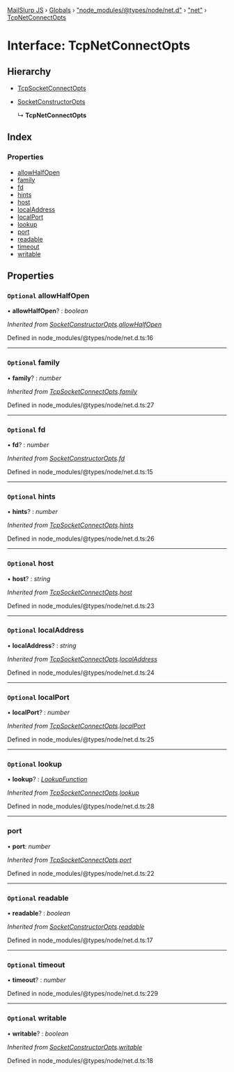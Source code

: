 [MailSlurp JS](../README.md) › [Globals](../globals.md) › ["node_modules/@types/node/net.d"](../modules/_node_modules__types_node_net_d_.md) › ["net"](../modules/_node_modules__types_node_net_d_._net_.md) › [TcpNetConnectOpts](_node_modules__types_node_net_d_._net_.tcpnetconnectopts.md)

# Interface: TcpNetConnectOpts

## Hierarchy

* [TcpSocketConnectOpts](_node_modules__types_node_net_d_._net_.tcpsocketconnectopts.md)

* [SocketConstructorOpts](_node_modules__types_node_net_d_._net_.socketconstructoropts.md)

  ↳ **TcpNetConnectOpts**

## Index

### Properties

* [allowHalfOpen](_node_modules__types_node_net_d_._net_.tcpnetconnectopts.md#optional-allowhalfopen)
* [family](_node_modules__types_node_net_d_._net_.tcpnetconnectopts.md#optional-family)
* [fd](_node_modules__types_node_net_d_._net_.tcpnetconnectopts.md#optional-fd)
* [hints](_node_modules__types_node_net_d_._net_.tcpnetconnectopts.md#optional-hints)
* [host](_node_modules__types_node_net_d_._net_.tcpnetconnectopts.md#optional-host)
* [localAddress](_node_modules__types_node_net_d_._net_.tcpnetconnectopts.md#optional-localaddress)
* [localPort](_node_modules__types_node_net_d_._net_.tcpnetconnectopts.md#optional-localport)
* [lookup](_node_modules__types_node_net_d_._net_.tcpnetconnectopts.md#optional-lookup)
* [port](_node_modules__types_node_net_d_._net_.tcpnetconnectopts.md#port)
* [readable](_node_modules__types_node_net_d_._net_.tcpnetconnectopts.md#optional-readable)
* [timeout](_node_modules__types_node_net_d_._net_.tcpnetconnectopts.md#optional-timeout)
* [writable](_node_modules__types_node_net_d_._net_.tcpnetconnectopts.md#optional-writable)

## Properties

### `Optional` allowHalfOpen

• **allowHalfOpen**? : *boolean*

*Inherited from [SocketConstructorOpts](_node_modules__types_node_net_d_._net_.socketconstructoropts.md).[allowHalfOpen](_node_modules__types_node_net_d_._net_.socketconstructoropts.md#optional-allowhalfopen)*

Defined in node_modules/@types/node/net.d.ts:16

___

### `Optional` family

• **family**? : *number*

*Inherited from [TcpSocketConnectOpts](_node_modules__types_node_net_d_._net_.tcpsocketconnectopts.md).[family](_node_modules__types_node_net_d_._net_.tcpsocketconnectopts.md#optional-family)*

Defined in node_modules/@types/node/net.d.ts:27

___

### `Optional` fd

• **fd**? : *number*

*Inherited from [SocketConstructorOpts](_node_modules__types_node_net_d_._net_.socketconstructoropts.md).[fd](_node_modules__types_node_net_d_._net_.socketconstructoropts.md#optional-fd)*

Defined in node_modules/@types/node/net.d.ts:15

___

### `Optional` hints

• **hints**? : *number*

*Inherited from [TcpSocketConnectOpts](_node_modules__types_node_net_d_._net_.tcpsocketconnectopts.md).[hints](_node_modules__types_node_net_d_._net_.tcpsocketconnectopts.md#optional-hints)*

Defined in node_modules/@types/node/net.d.ts:26

___

### `Optional` host

• **host**? : *string*

*Inherited from [TcpSocketConnectOpts](_node_modules__types_node_net_d_._net_.tcpsocketconnectopts.md).[host](_node_modules__types_node_net_d_._net_.tcpsocketconnectopts.md#optional-host)*

Defined in node_modules/@types/node/net.d.ts:23

___

### `Optional` localAddress

• **localAddress**? : *string*

*Inherited from [TcpSocketConnectOpts](_node_modules__types_node_net_d_._net_.tcpsocketconnectopts.md).[localAddress](_node_modules__types_node_net_d_._net_.tcpsocketconnectopts.md#optional-localaddress)*

Defined in node_modules/@types/node/net.d.ts:24

___

### `Optional` localPort

• **localPort**? : *number*

*Inherited from [TcpSocketConnectOpts](_node_modules__types_node_net_d_._net_.tcpsocketconnectopts.md).[localPort](_node_modules__types_node_net_d_._net_.tcpsocketconnectopts.md#optional-localport)*

Defined in node_modules/@types/node/net.d.ts:25

___

### `Optional` lookup

• **lookup**? : *[LookupFunction](../modules/_node_modules__types_node_net_d_._net_.md#lookupfunction)*

*Inherited from [TcpSocketConnectOpts](_node_modules__types_node_net_d_._net_.tcpsocketconnectopts.md).[lookup](_node_modules__types_node_net_d_._net_.tcpsocketconnectopts.md#optional-lookup)*

Defined in node_modules/@types/node/net.d.ts:28

___

###  port

• **port**: *number*

*Inherited from [TcpSocketConnectOpts](_node_modules__types_node_net_d_._net_.tcpsocketconnectopts.md).[port](_node_modules__types_node_net_d_._net_.tcpsocketconnectopts.md#port)*

Defined in node_modules/@types/node/net.d.ts:22

___

### `Optional` readable

• **readable**? : *boolean*

*Inherited from [SocketConstructorOpts](_node_modules__types_node_net_d_._net_.socketconstructoropts.md).[readable](_node_modules__types_node_net_d_._net_.socketconstructoropts.md#optional-readable)*

Defined in node_modules/@types/node/net.d.ts:17

___

### `Optional` timeout

• **timeout**? : *number*

Defined in node_modules/@types/node/net.d.ts:229

___

### `Optional` writable

• **writable**? : *boolean*

*Inherited from [SocketConstructorOpts](_node_modules__types_node_net_d_._net_.socketconstructoropts.md).[writable](_node_modules__types_node_net_d_._net_.socketconstructoropts.md#optional-writable)*

Defined in node_modules/@types/node/net.d.ts:18
